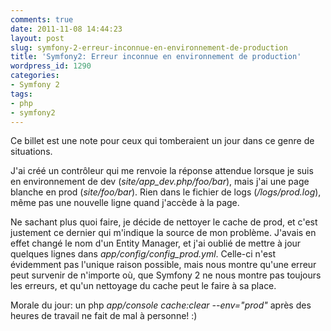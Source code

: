 ```yaml
---
comments: true
date: 2011-11-08 14:44:23
layout: post
slug: symfony-2-erreur-inconnue-en-environnement-de-production
title: 'Symfony2: Erreur inconnue en environnement de production'
wordpress_id: 1290
categories:
- Symfony 2
tags:
- php
- symfony2
---
```


Ce billet est une note pour ceux qui tomberaient un jour dans ce genre de situations. 

J'ai créé un contrôleur qui me renvoie la réponse attendue lorsque je suis en environnement de dev (_site/app_dev.php/foo/bar_), mais j'ai une page blanche en prod (_site/foo/bar_). 
Rien dans le fichier de logs (_/logs/prod.log_), même pas une nouvelle ligne quand j'accède à la page. 

Ne sachant plus quoi faire, je décide de nettoyer le cache de prod, et c'est justement ce dernier qui m'indique la source de mon problème. J'avais en effet changé le nom d'un Entity Manager, et j'ai oublié de mettre à jour quelques lignes dans _app/config/config_prod.yml_. 
Celle-ci n'est évidemment pas l'unique raison possible, mais nous montre qu'une erreur peut survenir de n'importe où, que Symfony 2 ne nous montre pas toujours les erreurs, et qu'un nettoyage du cache peut le faire à sa place. 

 Morale du jour: un php _app/console cache:clear --env="prod"_ après des heures de travail ne fait de mal à personne! :)

